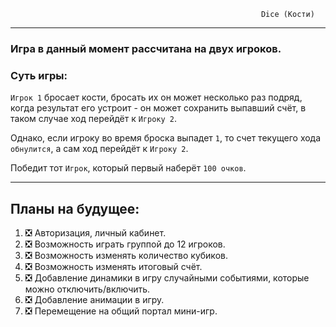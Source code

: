                                                             Dice (Кости)
____
### Игра в данный момент рассчитана на двух игроков. 
### Суть игры:
`Игрок 1` бросает кости, бросать их он может несколько раз подряд, когда результат его устроит - он может сохранить выпавший счёт, в таком случае ход перейдёт к `Игроку 2`.

Однако, если игроку во время броска выпадет `1`, то счет текущего хода `обнулится`, а сам ход перейдёт к `Игроку 2`. 

Победит тот `Игрок`, который первый наберёт `100 очков`.
____
## Планы на будущее:
1. :negative_squared_cross_mark: Авторизация, личный кабинет.
2. :negative_squared_cross_mark: Возможность играть группой до 12 игроков. 
3. :negative_squared_cross_mark: Возможность изменять количество кубиков. 
4. :negative_squared_cross_mark: Возможность изменять итоговый счёт. 
5. :negative_squared_cross_mark: Добавление динамики в игру случайными событиями, которые можно отключить/включить.
6. :negative_squared_cross_mark: Добавление анимации в игру. 
7. :negative_squared_cross_mark: Перемещение на общий портал мини-игр. 
